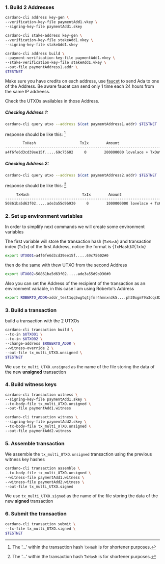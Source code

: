 ### 1. Build 2 Addresses

```bash
cardano-cli address key-gen \
--verification-key-file paymentAdd1.vkey \
--signing-key-file paymentAdd1.skey
```

```bash
cardano-cli stake-address key-gen \
--verification-key-file stakeAdd1.vkey \
--signing-key-file stakeAdd1.skey
```

```bash
cardano-cli address build \
--payment-verification-key-file paymentAdd1.vkey \
--stake-verification-key-file stakeAdd1.vkey \
--out-file paymentAddress1.addr \
$TESTNET
```

Make sure you have credits on each address, use [faucet](https://testnets.cardano.org/en/testnets/cardano/tools/faucet/) to send Ada to one of the Address. Be aware faucet can send only 1 time each 24 hours from the same IP addreess.

Check the UTXOs availables in those Address. 

##### Checking Address 1:
```bash
cardano-cli query utxo --address $(cat paymentAddress1.addr) $TESTNET
```

response should be like this: [^1]
```bash
        TxHash                    TxIx        Amount
----------------------------------------------------------------------------------
a4f6fe6d3cd39ee15f.....69c75602     0        200000000 lovelace + TxOutDatumNone
```

##### Checking Address 2:
```bash
cardano-cli query utxo --address $(cat paymentAddress2.addr) $TESTNET
```

response should be like this: [^1] 
```bash
     TxHash                        TxIx        Amount
-------------------------------------------------------------------------------
50861ba5d63f02.....ade3a55d9b930     0        1000000000 lovelace + TxOutDatumNone

```

[^1]: The '...' within the transaction hash `TxHash` is for shortener purposes.

### 2. Set up environment variables
In order to simplify next commands we will create some environment variables 

The first variable will store the transaction hash (`TxHash`) and transaction index (`TxIx`) of the first Address, notice the format is {TxHash}#{TxIx}

```bash
export UTXO01=a4f6fe6d3cd39ee15f.....69c75602#0
```

then do the same with thew UTXO from the second Address

```bash
export UTXO02=50861ba5d63f02.....ade3a55d9b930#0
```

Also you can set the Address of the recipient of the transaction as an environment variable, in this case I am using Roberto's Address

```bash
export ROBERTO_ADDR=addr_test1qq5wgtqtjfmr4hmnxn3k5....ph20xgm79a3cqs820z0f
```

### 3. Build a transaction
build a transaction with the 2 UTXOs

```bash
cardano-cli transaction build \
--tx-in $UTXO01 \
--tx-in $UTXO02 \
--change-address $ROBERTO_ADDR \
--witness-override 2 \
--out-file tx_multi_UTXO.unsigned \
$TESTNET
```

We use `tx_multi_UTXO.unsigned` as the name of the file storing the data of the new **unsigned** transaction

### 4. Build witness keys

```bash
cardano-cli transaction witness \
--signing-key-file paymentAdd1.skey \
--tx-body-file tx_multi_UTXO.unsigned \
--out-file paymentAdd1.witness
```

```bash
cardano-cli transaction witness \
--signing-key-file paymentAdd2.skey \
--tx-body-file tx_multi_UTXO.unsigned \
--out-file paymentAdd2.witness
```

### 5. Assemble transaction
We assemble the `tx_multi_UTXO.unsigned` transaction using the previous witness key hashes

```bash
cardano-cli transaction assemble \
--tx-body-file tx_multi_UTXO.unsigned \
--witness-file paymentAdd1.witness \
--witness-file paymentAdd2.witness \
--out-file tx_multi_UTXO.signed
```

We use `tx_multi_UTXO.signed` as the name of the file storing the data of the new **signed** transaction

### 6. Submit the transaction

```bash
cardano-cli transaction submit \
--tx-file tx_multi_UTXO.signed \
$TESTNET
```

